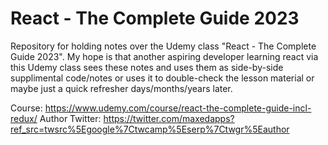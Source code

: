 # React - The Complete Guide 2023

Repository for holding notes over the Udemy class "React - The Complete Guide 2023". My hope is that another aspiring developer learning react via this Udemy class sees these notes and uses them as side-by-side supplimental code/notes or uses it to double-check the lesson material or maybe just a quick refresher days/months/years later.

Course: https://www.udemy.com/course/react-the-complete-guide-incl-redux/
Author Twitter: https://twitter.com/maxedapps?ref_src=twsrc%5Egoogle%7Ctwcamp%5Eserp%7Ctwgr%5Eauthor
